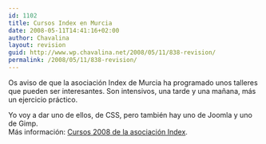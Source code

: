 ```yaml
---
id: 1102
title: Cursos Index en Murcia
date: 2008-05-11T14:41:16+02:00
author: Chavalina
layout: revision
guid: http://www.wp.chavalina.net/2008/05/11/838-revision/
permalink: /2008/05/11/838-revision/
---
```

Os aviso de que la asociación Index de Murcia ha programado unos talleres que pueden ser interesantes. Son intensivos, una tarde y una mañana, más un ejercicio práctico.

Yo voy a dar uno de ellos, de CSS, pero también hay uno de Joomla y uno de Gimp.  
Más información: <a href="http://indexmurcia.wordpress.com/cursos-2008/" target="_blank">Cursos 2008 de la asociación Index</a>.